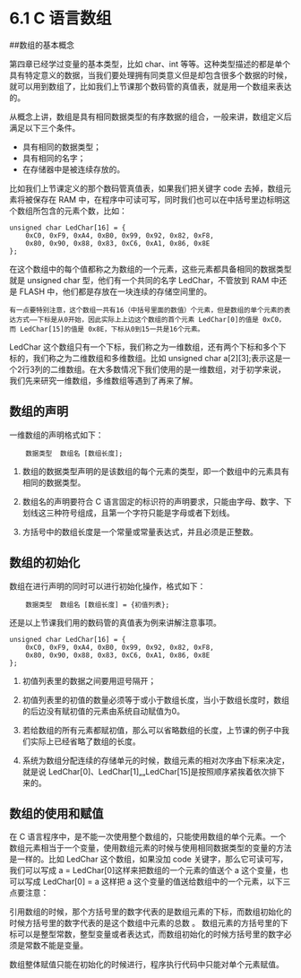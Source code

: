 # 6.1 C 语言数组

##数组的基本概念

第四章已经学过变量的基本类型，比如 char、int 等等。这种类型描述的都是单个具有特定意义的数据，当我们要处理拥有同类意义但是却包含很多个数据的时候，就可以用到数组了，比如我们上节课那个数码管的真值表，就是用一个数组来表达的。

从概念上讲，数组是具有相同数据类型的有序数据的组合，一般来讲，数组定义后满足以下三个条件。
- 具有相同的数据类型；
- 具有相同的名字；
- 在存储器中是被连续存放的。

比如我们上节课定义的那个数码管真值表，如果我们把关键字 code 去掉，数组元素将被保存在 RAM 中，在程序中可读可写，同时我们也可以在中括号里边标明这个数组所包含的元素个数，比如：

```
unsigned char LedChar[16] = {
    0xC0, 0xF9, 0xA4, 0xB0, 0x99, 0x92, 0x82, 0xF8,
    0x80, 0x90, 0x88, 0x83, 0xC6, 0xA1, 0x86, 0x8E
};
```

在这个数组中的每个值都称之为数组的一个元素，这些元素都具备相同的数据类型就是 unsigned char 型，他们有一个共同的名字 LedChar，不管放到 RAM 中还是 FLASH 中，他们都是存放在一块连续的存储空间里的。

`有一点要特别注意，这个数组一共有16（中括号里面的数值）个元素，但是数组的单个元素的表达方式——下标是从0开始，因此实际上上边这个数组的首个元素 LedChar[0]的值是 0xC0，而 LedChar[15]的值是 0x8E，下标从0到15一共是16个元素。`

LedChar 这个数组只有一个下标，我们称之为一维数组，还有两个下标和多个下标的，我们称之为二维数组和多维数组。比如 unsigned char a[2][3];表示这是一个2行3列的二维数组。在大多数情况下我们使用的是一维数组，对于初学来说，我们先来研究一维数组，多维数组等遇到了再来了解。

## 数组的声明

一维数组的声明格式如下：

```
    数据类型  数组名 [数组长度];
```

1) 数组的数据类型声明的是该数组的每个元素的类型，即一个数组中的元素具有相同的数据类型。

2) 数组名的声明要符合 C 语言固定的标识符的声明要求，只能由字母、数字、下划线这三种符号组成，且第一个字符只能是字母或者下划线。

3) 方括号中的数组长度是一个常量或常量表达式，并且必须是正整数。

## 数组的初始化

数组在进行声明的同时可以进行初始化操作，格式如下：

```
    数据类型  数组名 [数组长度] = {初值列表};
```

还是以上节课我们用的数码管的真值表为例来讲解注意事项。

```
unsigned char LedChar[16] = {
    0xC0, 0xF9, 0xA4, 0xB0, 0x99, 0x92, 0x82, 0xF8,
    0x80, 0x90, 0x88, 0x83, 0xC6, 0xA1, 0x86, 0x8E
};
```

1) 初值列表里的数据之间要用逗号隔开；

2) 初值列表里的初值的数量必须等于或小于数组长度，当小于数组长度时，数组的后边没有赋初值的元素由系统自动赋值为0。

3) 若给数组的所有元素都赋初值，那么可以省略数组的长度，上节课的例子中我们实际上已经省略了数组的长度。

4) 系统为数组分配连续的存储单元的时候，数组元素的相对次序由下标来决定，就是说 LedChar[0]、LedChar[1]„„LedChar[15]是按照顺序紧挨着依次排下来的。

## 数组的使用和赋值

在 C 语言程序中，是不能一次使用整个数组的，只能使用数组的单个元素。一个数组元素相当于一个变量，使用数组元素的时候与使用相同数据类型的变量的方法是一样的。比如 LedChar 这个数组，如果没加 code 关键字，那么它可读可写，我们可以写成 a = LedChar[0]这样来把数组的一个元素的值送个 a 这个变量，也可以写成 LedChar[0] = a 这样把 a 这个变量的值送给数组中的一个元素，以下三点要注意：

引用数组的时候，那个方括号里的数字代表的是数组元素的下标，而数组初始化的时候方括号里的数字代表的是这个数组中元素的总数
。
数组元素的方括号里的下标可以是整型常数，整型变量或者表达式，而数组初始化的时候方括号里的数字必须是常数不能是变量。

数组整体赋值只能在初始化的时候进行，程序执行代码中只能对单个元素赋值。